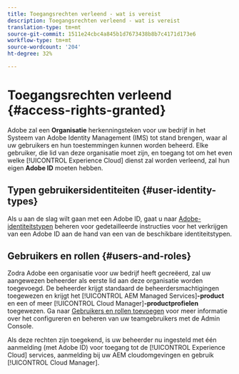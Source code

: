 ```yaml
---
title: Toegangsrechten verleend - wat is vereist
description: Toegangsrechten verleend - wat is vereist
translation-type: tm+mt
source-git-commit: 1511e24cbc4a845b1d7673438b8b7c4171d173e6
workflow-type: tm+mt
source-wordcount: '204'
ht-degree: 32%

---
```



# Toegangsrechten verleend {#access-rights-granted}

Adobe zal een **Organisatie** herkenningsteken voor uw bedrijf in het Systeem van Adobe Identity Management (IMS) tot stand brengen, waar al uw gebruikers en hun toestemmingen kunnen worden beheerd. Elke gebruiker, die lid van deze organisatie moet zijn, en toegang tot om het even welke [!UICONTROL Experience Cloud] dienst zal worden verleend, zal hun eigen **Adobe ID** moeten hebben.

## Typen gebruikersidentiteiten {#user-identity-types}

Als u aan de slag wilt gaan met een Adobe ID, gaat u naar [Adobe-identiteitstypen](https://helpx.adobe.com/enterprise/using/identity.html) beheren voor gedetailleerde instructies voor het verkrijgen van een Adobe ID aan de hand van een van de beschikbare identiteitstypen.

## Gebruikers en rollen {#users-and-roles}

Zodra Adobe een organisatie voor uw bedrijf heeft gecreëerd, zal uw aangewezen beheerder als eerste lid aan deze organisatie worden toegevoegd. De beheerder krijgt standaard de beheerdersmachtigingen toegewezen en krijgt het [!UICONTROL AEM Managed Services]**-product** en een of meer [!UICONTROL Cloud Manager]**-productprofielen** toegewezen. Ga naar [Gebruikers en rollen toevoegen](add-users-roles.md) voor meer informatie over het configureren en beheren van uw teamgebruikers met de Admin Console.

Als deze rechten zijn toegekend, is uw beheerder nu ingesteld met één aanmelding (met Adobe ID) voor toegang tot de [!UICONTROL Experience Cloud] services, aanmelding bij uw AEM cloudomgevingen en gebruik [!UICONTROL Cloud Manager].
